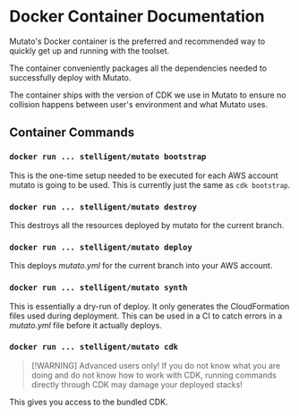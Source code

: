 # Docker Container Documentation

Mutato's Docker container is the preferred and recommended way to quickly get up
and running with the toolset.

The container conveniently packages all the dependencies needed to successfully
deploy with Mutato.

The container ships with the version of CDK we use in Mutato to ensure no
collision happens between user's environment and what Mutato uses.

## Container Commands

### `docker run ... stelligent/mutato bootstrap`

This is the one-time setup needed to be executed for each AWS account mutato is
going to be used. This is currently just the same as `cdk bootstrap`.

### `docker run ... stelligent/mutato destroy`

This destroys all the resources deployed by mutato for the current branch.

### `docker run ... stelligent/mutato deploy`

This deploys _mutato.yml_ for the current branch into your AWS account.

### `docker run ... stelligent/mutato synth`

This is essentially a dry-run of deploy. It only generates the CloudFormation
files used during deployment. This can be used in a CI to catch errors in a
_mutato.yml_ file before it actually deploys.

### `docker run ... stelligent/mutato cdk`

> [!WARNING] Advanced users only! If you do not know what you are doing and do
> not know how to work with CDK, running commands directly through CDK may
> damage your deployed stacks!

This gives you access to the bundled CDK.
